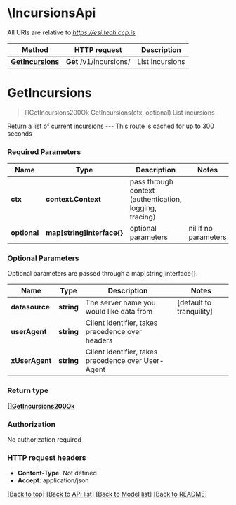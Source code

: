 # \IncursionsApi

All URIs are relative to *https://esi.tech.ccp.is*

Method | HTTP request | Description
------------- | ------------- | -------------
[**GetIncursions**](IncursionsApi.md#GetIncursions) | **Get** /v1/incursions/ | List incursions


# **GetIncursions**
> []GetIncursions200Ok GetIncursions(ctx, optional)
List incursions

Return a list of current incursions  ---  This route is cached for up to 300 seconds

### Required Parameters

Name | Type | Description  | Notes
------------- | ------------- | ------------- | -------------
 **ctx** | **context.Context** | pass through context (authentication, logging, tracing)
 **optional** | **map[string]interface{}** | optional parameters | nil if no parameters

### Optional Parameters
Optional parameters are passed through a map[string]interface{}.

Name | Type | Description  | Notes
------------- | ------------- | ------------- | -------------
 **datasource** | **string**| The server name you would like data from | [default to tranquility]
 **userAgent** | **string**| Client identifier, takes precedence over headers | 
 **xUserAgent** | **string**| Client identifier, takes precedence over User-Agent | 

### Return type

[**[]GetIncursions200Ok**](get_incursions_200_ok.md)

### Authorization

No authorization required

### HTTP request headers

 - **Content-Type**: Not defined
 - **Accept**: application/json

[[Back to top]](#) [[Back to API list]](../README.md#documentation-for-api-endpoints) [[Back to Model list]](../README.md#documentation-for-models) [[Back to README]](../README.md)


